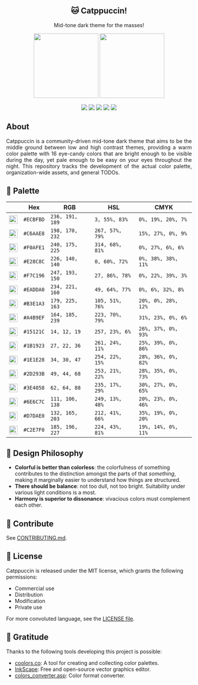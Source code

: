 <p align="center">
  <h2 align="center">🐱 Catppuccin!</h2>
</p>

<p align="center">Mid-tone dark theme for the masses!</p>

<p align="center">
  <img src="https://raw.githubusercontent.com/catppuccin/catppuccin/dev/assets/palette/morning.png" width="175" />
  <img src="https://raw.githubusercontent.com/catppuccin/catppuccin/dev/assets/palette/night.png" width="175" />
</p>

<p align="center">
    <a href="https://github.com/catppuccin/catppuccin/stargazers"><img src="https://img.shields.io/github/stars/catppuccin/catppuccin?colorA=221e2f&colorB=b9c4e3&style=for-the-badge&logo=starship style=flat-square"></a>
    <a href="https://github.com/catppuccin/catppuccin/releases/latest"><img src="https://img.shields.io/github/release/catppuccin/catppuccin.svg?&style=for-the-badge&label=Release&logo=github&logoColor=eceff4&colorA=221e2f&colorB=f6bbe7"/></a>
    <a href="https://github.com/catppuccin/catppuccin/issues"><img src="https://img.shields.io/github/issues/catppuccin/catppuccin?colorA=221e2f&colorB=e7a988&style=for-the-badge"></a>
    <a href="https://github.com/catppuccin/catppuccin/network/members"><img src="https://img.shields.io/github/forks/catppuccin/catppuccin?colorA=221e2f&colorB=f0a8e4&style=for-the-badge&logo=github"></a>
    <a href="https://discord.gg/z6bwQpGp"><img src="https://img.shields.io/discord/869557815780470834?colorA=221e2f&colorB=ae9ad6&label=Discord&logo=discord&logoColor=white&style=for-the-badge"></a>
</p>

## About

<div style="text-align: justify">
Catppuccin is a community-driven mid-tone dark theme that aims to be the middle ground between low and high contrast themes, providing a warm color palette with 16 eye-candy colors that are bright enough to be visible during the day, yet pale enough to be easy on your eyes throughout the night. This repository tracks the development of the actual color palette, organization-wide assets, and general TODOs.
</div>

## 🎨 Palette

|                                                                                                                                      | Hex       | RGB             | HSL             | CMYK                |
| ------------------------------------------------------------------------------------------------------------------------------------ | --------- | --------------- | --------------- | ------------------- |
| <img src="https://raw.githubusercontent.com/catppuccin/catppuccin/dev/assets/palette/circles/flamingo.png" height="23" width="23"/>  | `#ECBFBD` | `236, 191, 189` | `3, 55%, 83%` | `0%, 19%, 20%, 7%`    |
| <img src="https://raw.githubusercontent.com/catppuccin/catppuccin/dev/assets/palette/circles/magenta.png" height="23" width="23"/>  | `#C6AAE8` | `198, 170, 232`  | `267, 57%, 79%` | `15%, 27%, 0%, 9%`  |
| <img src="https://raw.githubusercontent.com/catppuccin/catppuccin/dev/assets/palette/circles/pink.png" height="23" width="23"/>  | `#F0AFE1` | `240, 175, 225` | `314, 68%, 81%` | `0%, 27%, 6%, 6%` |
| <img src="https://raw.githubusercontent.com/catppuccin/catppuccin/dev/assets/palette/circles/red.png" height="23" width="23"/>  | `#E28C8C` | `226, 140, 140` | `0, 60%, 72%` | `0%, 38%, 38%, 11%`   |
| <img src="https://raw.githubusercontent.com/catppuccin/catppuccin/dev/assets/palette/circles/peach.png" height="23" width="23"/>  | `#F7C196` | `247, 193, 150` | `27, 86%, 78%`   | `0%, 22%, 39%, 3%` |
| <img src="https://raw.githubusercontent.com/catppuccin/catppuccin/dev/assets/palette/circles/yellow.png" height="23" width="23"/>  | `#EADDA0` | `234, 221, 160` | `49, 64%, 77%`  | `0%, 6%, 32%, 8%`  |
| <img src="https://raw.githubusercontent.com/catppuccin/catppuccin/dev/assets/palette/circles/green.png" height="23" width="23"/>  | `#B3E1A3` | `179, 225, 163` | `105, 51%, 76%`  | `20%, 0%, 28%, 12%` |
| <img src="https://raw.githubusercontent.com/catppuccin/catppuccin/dev/assets/palette/circles/blue.png" height="23" width="23"/>  | `#A4B9EF` | `164, 185, 239` | `223, 70%, 79%`  | `31%, 23%, 0%, 6%`   |
| <img src="https://raw.githubusercontent.com/catppuccin/catppuccin/dev/assets/palette/circles/bkg1.png" height="23" width="23"/>  | `#15121C` | `14, 12, 19`    | `257, 23%, 6%`  | `26%, 37%, 0%, 93%` |
| <img src="https://raw.githubusercontent.com/catppuccin/catppuccin/dev/assets/palette/circles/bkg2.png" height="23" width="23"/>  | `#1B1923` | `27, 22, 36`    | `261, 24%, 11%` | `25%, 39%, 0%, 86%` |
| <img src="https://raw.githubusercontent.com/catppuccin/catppuccin/dev/assets/palette/circles/bkg3.png" height="23" width="23"/> | `#1E1E28` | `34, 30, 47`    | `254, 22%, 15%` | `28%, 36%, 0%, 82%` |
| <img src="https://raw.githubusercontent.com/catppuccin/catppuccin/dev/assets/palette/circles/bkg4.png" height="23" width="23"/> | `#2D293B` | `49, 44, 68`    | `253, 21%, 22%` | `28%, 35%, 0%, 73%` |
| <img src="https://raw.githubusercontent.com/catppuccin/catppuccin/dev/assets/palette/circles/bkg5.png" height="23" width="23"/> | `#3E4058` | `62, 64, 88`    | `235, 17%, 29%` | `30%, 27%, 0%, 65%` |
| <img src="https://raw.githubusercontent.com/catppuccin/catppuccin/dev/assets/palette/circles/gray.png" height="23" width="23"/> | `#6E6C7C` | `111, 106, 138` | `249, 13%, 48%` | `20%, 23%, 0%, 46%` |
| <img src="https://raw.githubusercontent.com/catppuccin/catppuccin/dev/assets/palette/circles/white.png" height="23" width="23"/> | `#D7DAE0` | `132, 165, 203` | `212, 41%, 66%` | `35%, 19%, 0%, 20%` |
| <img src="https://raw.githubusercontent.com/catppuccin/catppuccin/dev/assets/palette/circles/cyan.png" height="23" width="23"/> | `#C2E7F0` | `185, 196, 227` | `224, 43%, 81%` | `19%, 14%, 0%, 11%` |

## 🧠 Design Philosophy

-   **Colorful is better than colorless**: the colorfulness of something contributes to the distinction amongst the parts of that _something_, making it marginally easier to understand how things are structured.
-   **There should be balance**: not too dull, not too bright. Suitability under various light conditions is a most.
-   **Harmony is superior to dissonance**: vivacious colors must complement each other.

## 👐 Contribute

See [CONTRIBUTING.md](https://github.com/catppuccin/catppuccin/blob/dev/CONTRIBUTING.md).

## 📜 License

Catppuccin is released under the MIT license, which grants the following permissions:

-   Commercial use
-   Distribution
-   Modification
-   Private use

For more convoluted language, see the [LICENSE file](https://github.com/catppuccin/catppuccin/blob/main/LICENSE.md).

## 💝 Gratitude

Thanks to the following tools developing this project is possible:

-   [coolors.co](https://coolors.co/): A tool for creating and collecting color palettes.
-   [InkScape](https://inkscape.org/): Free and open-source vector graphics editor.
-   [colors_converter.asp](https://www.w3schools.com/colors/colors_converter.asp): Color format converter.
